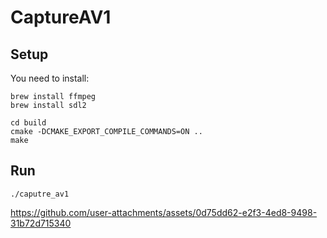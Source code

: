 # CaptureAV1

## Setup

You need to install:

```shell
brew install ffmpeg
brew install sdl2
```

```shell
cd build
cmake -DCMAKE_EXPORT_COMPILE_COMMANDS=ON ..
make
```

## Run

```shell
./caputre_av1
```

https://github.com/user-attachments/assets/0d75dd62-e2f3-4ed8-9498-31b72d715340

